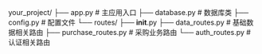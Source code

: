 your_project/
├── app.py                 # 主应用入口
├── database.py            # 数据库类
├── config.py              # 配置文件
└── routes/
    ├── __init__.py
    ├── data_routes.py     # 基础数据相关路由
    ├── purchase_routes.py # 采购业务路由
    └── auth_routes.py    # 认证相关路由